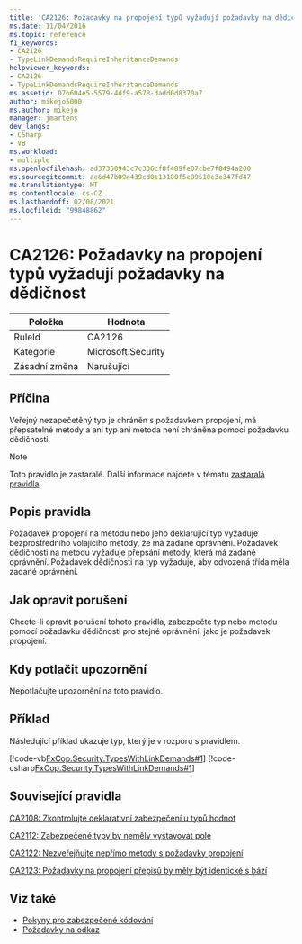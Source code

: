 ```yaml
---
title: 'CA2126: Požadavky na propojení typů vyžadují požadavky na dědičnost'
ms.date: 11/04/2016
ms.topic: reference
f1_keywords:
- CA2126
- TypeLinkDemandsRequireInheritanceDemands
helpviewer_keywords:
- CA2126
- TypeLinkDemandsRequireInheritanceDemands
ms.assetid: 07b604e5-5579-4df9-a578-dadd0d8370a7
author: mikejo5000
ms.author: mikejo
manager: jmartens
dev_langs:
- CSharp
- VB
ms.workload:
- multiple
ms.openlocfilehash: ad37360943c7c336cf8f489fe07cbe7f8494a200
ms.sourcegitcommit: ae6d47b09a439cd0e13180f5e89510e3e347fd47
ms.translationtype: MT
ms.contentlocale: cs-CZ
ms.lasthandoff: 02/08/2021
ms.locfileid: "99848862"
---
```

# <a name="ca2126-type-link-demands-require-inheritance-demands"></a>CA2126: Požadavky na propojení typů vyžadují požadavky na dědičnost

|Položka|Hodnota|
|-|-|
|RuleId|CA2126|
|Kategorie|Microsoft.Security|
|Zásadní změna|Narušující|

## <a name="cause"></a>Příčina
Veřejný nezapečetěný typ je chráněn s požadavkem propojení, má přepsatelné metody a ani typ ani metoda není chráněna pomocí požadavku dědičnosti.

> [!NOTE]
> Toto pravidlo je zastaralé. Další informace najdete v tématu [zastaralá pravidla](fxcop-unported-deprecated-rules.md).

## <a name="rule-description"></a>Popis pravidla
Požadavek propojení na metodu nebo jeho deklarující typ vyžaduje bezprostředního volajícího metody, že má zadané oprávnění. Požadavek dědičnosti na metodu vyžaduje přepsání metody, která má zadané oprávnění. Požadavek dědičnosti na typ vyžaduje, aby odvozená třída měla zadané oprávnění.

## <a name="how-to-fix-violations"></a>Jak opravit porušení
Chcete-li opravit porušení tohoto pravidla, zabezpečte typ nebo metodu pomocí požadavku dědičnosti pro stejné oprávnění, jako je požadavek propojení.

## <a name="when-to-suppress-warnings"></a>Kdy potlačit upozornění
Nepotlačujte upozornění na toto pravidlo.

## <a name="example"></a>Příklad
Následující příklad ukazuje typ, který je v rozporu s pravidlem.

[!code-vb[FxCop.Security.TypesWithLinkDemands#1](../code-quality/codesnippet/VisualBasic/ca2126-type-link-demands-require-inheritance-demands_1.vb)]
[!code-csharp[FxCop.Security.TypesWithLinkDemands#1](../code-quality/codesnippet/CSharp/ca2126-type-link-demands-require-inheritance-demands_1.cs)]

## <a name="related-rules"></a>Související pravidla
[CA2108: Zkontrolujte deklarativní zabezpečení u typů hodnot](../code-quality/ca2108.md)

[CA2112: Zabezpečené typy by neměly vystavovat pole](../code-quality/ca2112.md)

[CA2122: Nezveřejňujte nepřímo metody s požadavky propojení](../code-quality/ca2122.md)

[CA2123: Požadavky na propojení přepisů by měly být identické s bází](../code-quality/ca2123.md)

## <a name="see-also"></a>Viz také

- [Pokyny pro zabezpečené kódování](/dotnet/standard/security/secure-coding-guidelines)
- [Požadavky na odkaz](/dotnet/framework/misc/link-demands)
